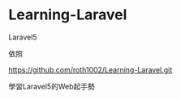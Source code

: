 # Learning-Laravel
Laravel5

依照

https://github.com/roth1002/Learning-Laravel.git

學習Laravel5的Web起手勢
